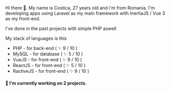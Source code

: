 Hi there 👋. My name is Costica, 27 years old and i'm from Romania. I'm developing apps using Laravel as my main framework with InertiaJS / Vue 3 as my front-end.

I've done in the past projects with simple PHP aswell

My stack of languages is this
- PHP - for back-end ( ✨ 9 / 10 )
- MySQL - for database ( ✨ 5 / 10 )
- VueJS - for front-end ( ✨ 9 / 10 )
- ReactJS - for front-end ( ✨ 5 / 10 )
- RactiveJS - for front-end ( ✨ 9 / 10 )

#### 🔭 I’m currently working on 2 projects.
